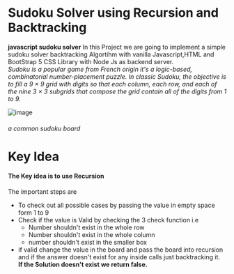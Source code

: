 # Sudoku Solver using Recursion and Backtracking
**javascript sudoku solver** 
In this Project we are going to implement a simple sudoku solver backtracking Algortihm with vanilla Javascript,HTML and BootStrap 5 CSS Library with Node Js as backend server.
<br>
<i> Sudoku is a popular game from French origin it's a logic-based, combinatorial number-placement puzzle. In classic Sudoku, the objective is to fill a 9 × 9 grid with digits so that each column, each row, and each of the nine 3 × 3 subgrids that compose the grid contain all of the digits from 1 to 9.</i>

![image](https://user-images.githubusercontent.com/96680040/218298376-a0d8f219-9e2a-4936-bfb0-2f782f3c542d.png)
<h6>a common sudoku board</h6>
<h1> Key Idea </h1>
<h4>The Key idea is to use Recursion </h4>
The important steps are
<ul>
<li>To check out all possible cases by passing the value in empty space form 1 to 9</li>
<li>Check if the value is Valid by checking the 3 check function i.e
  <ul>
  <li>Number shouldn't exist in the whole row
  </li>
  <li>Number shouldn't exist in the whole column
  </li>
  <li>number shouldn't exist in the smaller box
  </li>
  </ul>
</li>
<li>if valid change the value in the board and pass the board into recursion and if the answer doesn't exist for any inside calls just backtracking it.</li>
<b>If the Solution doesn't exist we return false.</b>
</ul>
